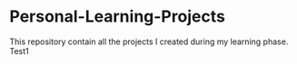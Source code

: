 # Personal-Learning-Projects
This repository contain all the projects I created during my learning phase.
Test1
